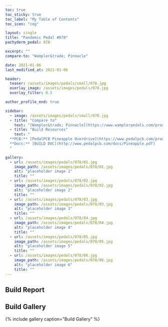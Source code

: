 ```yaml
---
toc: true
toc_sticky: true
toc_label: "My Table of Contents"
toc_icon: "cog"

layout: single
title: "Pandemic Pedal #078"
pachyderm_pedal: 078

excerpt: ""
compare-to: "Wampler&trade; Pinnacle"

date: 2021-01-06
last_modified_at: 2021-01-06

header:
  teaser: /assets/images/pedals/small/078.jpg
  overlay_image: /assets/images/pedals/078.jpg
  overlay_filter: 0.5

author_profile_end: true

sidebar:
  - image: /assets/images/pedals/small/078.jpg
  - title: "Compare to"
    text: "[Wampler&trade; Pinnacle](https://www.wamplerpedals.com/products/distortion-overdrive/pinnacle-standard/)"
  - title: "Build Resources"
    text: "
  **PCB:** [PedalPCB Pineapple Overdrive](https://www.pedalpcb.com/product/pineapple/)<br>
  **Docs:** [BUILD DOC](http://www.pedalpcb.com/docs/Pineapple.pdf)
  "

gallery:
  - url: /assets/images/pedals/078/01.jpg
    image_path: /assets/images/pedals/078/01.jpg
    alt: "placeholder image 1"
    title: ""
  - url: /assets/images/pedals/078/02.jpg
    image_path: /assets/images/pedals/078/02.jpg
    alt: "placeholder image 2"
    title: ""
  - url: /assets/images/pedals/078/03.jpg
    image_path: /assets/images/pedals/078/03.jpg
    alt: "placeholder image 3"
    title: ""
  - url: /assets/images/pedals/078/04.jpg
    image_path: /assets/images/pedals/078/04.jpg
    alt: "placeholder image 4"
    title: ""
  - url: /assets/images/pedals/078/05.jpg
    image_path: /assets/images/pedals/078/05.jpg
    alt: "placeholder image 5"
    title: ""
  - url: /assets/images/pedals/078/06.jpg
    image_path: /assets/images/pedals/078/06.jpg
    alt: "placeholder image 6"
    title: ""
---
```


## Build Report

## Build Gallery

{% include gallery caption="Build Gallery" %}